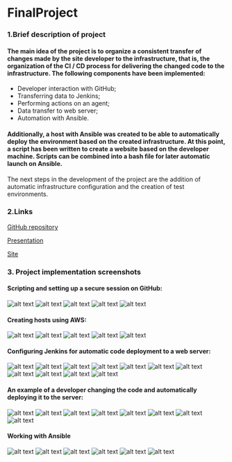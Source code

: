 # FinalProject
### 1.Brief description of project
#### The main idea of the project is to organize a consistent transfer of changes made by the site developer to the infrastructure, that is, the organization of the CI / CD process for delivering the changed code to the infrastructure. The following components have been implemented:
- Developer interaction with GitHub;
- Transferring data to Jenkins;
- Performing actions on an agent;
- Data transfer to web server;
- Automation with Ansible.
#### Additionally, a host with Ansible was created to be able to automatically deploy the environment based on the created infrastructure. At this point, a script has been written to create a website based on the developer machine. Scripts can be combined into a bash file for later automatic launch on Ansible.
The next steps in the development of the project are the addition of automatic infrastructure configuration and the creation of test environments.
### 2.Links
[GitHub repository](https://github.com/OleksandrZhabko/Jenkins_test.git)

[Presentation]()

[Site](http://ec2-3-19-225-253.us-east-2.compute.amazonaws.com/)
### 3. Project implementation screenshots
#### Scripting and setting up a secure session on GitHub:
![alt text](https://github.com/OleksandrZhabko/FinalProject/blob/main/images/git_1.jpg)
![alt text](https://github.com/OleksandrZhabko/FinalProject/blob/main/images/git_2.jpg)
![alt text](https://github.com/OleksandrZhabko/FinalProject/blob/main/images/git_3.jpg)
![alt text](https://github.com/OleksandrZhabko/FinalProject/blob/main/images/git_4.jpg)
![alt text](https://github.com/OleksandrZhabko/FinalProject/blob/main/images/git_5.jpg)
#### Creating hosts using AWS:
![alt text](https://github.com/OleksandrZhabko/FinalProject/blob/main/images/aws_1.jpg)
![alt text](https://github.com/OleksandrZhabko/FinalProject/blob/main/images/aws_2.jpg)
![alt text](https://github.com/OleksandrZhabko/FinalProject/blob/main/images/aws_3.jpg)
![alt text](https://github.com/OleksandrZhabko/FinalProject/blob/main/images/aws_4.jpg)
![alt text](https://github.com/OleksandrZhabko/FinalProject/blob/main/images/aws_5.jpg)
#### Configuring Jenkins for automatic code deployment to a web server:
![alt text](https://github.com/OleksandrZhabko/FinalProject/blob/main/images/jenkins_1.jpg)
![alt text](https://github.com/OleksandrZhabko/FinalProject/blob/main/images/jenkins_2.jpg)
![alt text](https://github.com/OleksandrZhabko/FinalProject/blob/main/images/jenkins_3.jpg)
![alt text](https://github.com/OleksandrZhabko/FinalProject/blob/main/images/jenkins_4.jpg)
![alt text](https://github.com/OleksandrZhabko/FinalProject/blob/main/images/jenkins_5.jpg)
![alt text](https://github.com/OleksandrZhabko/FinalProject/blob/main/images/jenkins_6.jpg)
![alt text](https://github.com/OleksandrZhabko/FinalProject/blob/main/images/jenkins_7.jpg)
![alt text](https://github.com/OleksandrZhabko/FinalProject/blob/main/images/jenkins_8.jpg)
![alt text](https://github.com/OleksandrZhabko/FinalProject/blob/main/images/jenkins_9.jpg)
![alt text](https://github.com/OleksandrZhabko/FinalProject/blob/main/images/jenkins_10.jpg)
![alt text](https://github.com/OleksandrZhabko/FinalProject/blob/main/images/jenkins_11.jpg)
#### An example of a developer changing the code and automatically deploying it to the server:
![alt text](https://github.com/OleksandrZhabko/FinalProject/blob/main/images/web_1_before.png)
![alt text](https://github.com/OleksandrZhabko/FinalProject/blob/main/images/web_2.png)
![alt text](https://github.com/OleksandrZhabko/FinalProject/blob/main/images/web_3.png)
![alt text](https://github.com/OleksandrZhabko/FinalProject/blob/main/images/web_4.png)
![alt text](https://github.com/OleksandrZhabko/FinalProject/blob/main/images/web_5.png)
![alt text](https://github.com/OleksandrZhabko/FinalProject/blob/main/images/web_6.png)
![alt text](https://github.com/OleksandrZhabko/FinalProject/blob/main/images/web_7.png)
![alt text](https://github.com/OleksandrZhabko/FinalProject/blob/main/images/web_8.png)
#### Working with Ansible
![alt text](https://github.com/OleksandrZhabko/FinalProject/blob/main/images/Ansible_1.jpg)
![alt text](https://github.com/OleksandrZhabko/FinalProject/blob/main/images/Ansible_2.jpg)
![alt text](https://github.com/OleksandrZhabko/FinalProject/blob/main/images/Ansible_3.jpg)
![alt text](https://github.com/OleksandrZhabko/FinalProject/blob/main/images/Ansible_4.jpg)
![alt text](https://github.com/OleksandrZhabko/FinalProject/blob/main/images/Ansible_5.jpg)
![alt text](https://github.com/OleksandrZhabko/FinalProject/blob/main/images/Ansible_6.jpg)
